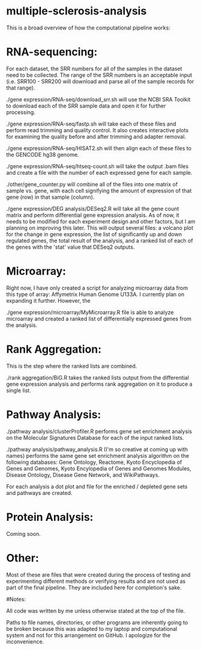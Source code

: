 # multiple-sclerosis-analysis

This is a broad overview of how the computational pipeline works:

# RNA-sequencing:

For each dataset, the SRR numbers for all of the samples in the dataset need to be collected. The range of the SRR numbers is an acceptable input (i.e. SRR100 - SRR200 will download and parse all of the sample records for that range).

./gene expression/RNA-seq/download_srr.sh will use the NCBI SRA Toolkit to download each of the SRR sample data and open it for further processing.

./gene expression/RNA-seq/fastp.sh will take each of these files and perform read trimming and quality control. It also creates interactive plots for examining the quality before and after trimming and adapter removal.

./gene expression/RNA-seq/HISAT2.sh will then align each of these files to the GENCODE hg38 genome.

./gene expression/RNA-seq/htseq-count.sh will take the output .bam files and create a file with the number of each expressed gene for each sample.

./other/gene_counter.py will combine all of the files into one matrix of sample vs. gene, with each cell signifying the amount of expression of that gene (row) in that sample (column).

./gene expression/DEG analysis/DESeq2.R will take all the gene count matrix and perform differential gene expression analysis. As of now, it needs to be modified for each experiment design and other factors, but I am planning on improving this later. This will output several files: a volcano plot for the change in gene expression, the list of significantly up and down regulated genes, the total result of the analysis, and a ranked list of each of the genes with the 'stat' value that DESeq2 outputs.

# Microarray:

Right now, I have only created a script for analyzing microarray data from this type of array: Affymetrix Human Genome U133A. I currently plan on expanding it further. However, the 

./gene expression/microarray/MyMicroarray.R file is able to analyze microarray and created a ranked list of differentially expressed genes from the analysis.

# Rank Aggregation:

This is the step where the ranked lists are combined. 

./rank aggregation/BiG.R takes the ranked lists output from the differential gene expression analysis and performs rank aggregation on it to produce a single list.

# Pathway Analysis:

./pathway analysis/clusterProfiler.R performs gene set enrichment analysis on the Molecular Signatures Database for each of the input ranked lists.

./pathway analysis/pathway_analysis.R (I'm so creative at coming up with names) performs the same gene set enrichment analysis algorithm on the following databases: Gene Ontology, Reactome, Kyoto Encyclopedia of Genes and Genomes, Kyoto Encylopedia of Genes and Genomes Modules, Disease Ontology, Disease Gene Network, and WikiPathways.

For each analysis a dot plot and file for the enriched / depleted gene sets and pathways are created. 

# Protein Analysis:

Coming soon.

# Other:

Most of these are files that were created during the process of testing and experimenting different methods or verifying results and are not used as part of the final pipeline. They are included here for completion's sake.


#Notes: 

All code was written by me unless otherwise stated at the top of the file.

Paths to file names, directories, or other programs are inherently going to be broken because this was adapted to my laptop and computational system and not for this arrangement on GitHub. I apologize for the inconvenience.
